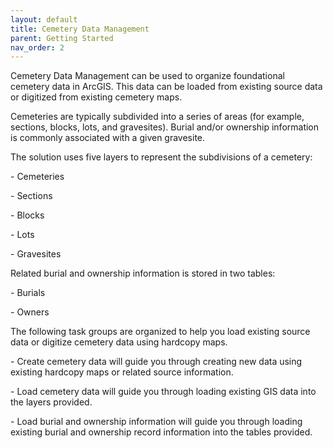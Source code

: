 ```yaml
---
layout: default
title: Cemetery Data Management
parent: Getting Started
nav_order: 2
---
```


Cemetery Data Management can be used to organize foundational cemetery
data in ArcGIS. This data can be loaded from existing source data or
digitized from existing cemetery maps.

Cemeteries are typically subdivided into a series of areas (for example,
sections, blocks, lots, and gravesites). Burial and/or ownership
information is commonly associated with a given gravesite.

The solution uses five layers to represent the subdivisions of a
cemetery:

\- Cemeteries

\- Sections

\- Blocks

\- Lots

\- Gravesites

Related burial and ownership information is stored in two tables:

\- Burials

\- Owners

The following task groups are organized to help you load existing source
data or digitize cemetery data using hardcopy maps.

\- Create cemetery data will guide you through creating new data using
existing hardcopy maps or related source information.

\- Load cemetery data will guide you through loading existing GIS data
into the layers provided.

\- Load burial and ownership information will guide you through loading
existing burial and ownership record information into the tables
provided.
